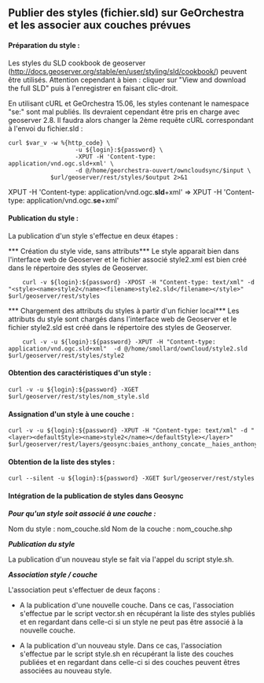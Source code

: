Publier des styles (fichier.sld) sur GeOrchestra et les associer aux couches prévues
--

#### Préparation du style :

Les styles du SLD cookbook de geoserver (http://docs.geoserver.org/stable/en/user/styling/sld/cookbook/)  peuvent être utilisés. Attention cependant à bien : cliquer sur "View and download the full SLD" puis à l'enregistrer en faisant clic-droit.

En utilisant cURL et GeOrchestra 15.06, les styles contenant le namespace "se:" sont mal publiés. Ils devraient cependant être pris en charge avec geoserver 2.8. Il faudra alors changer la 2ème requête cURL correspondant à l'envoi du fichier.sld :

	curl $var_v -w %{http_code} \
	                   -u ${login}:${password} \
	                   -XPUT -H 'Content-type: application/vnd.ogc.sld+xml' \
	                   -d @/home/georchestra-ouvert/owncloudsync/$input \
	            $url/geoserver/rest/styles/$output 2>&1
XPUT -H 'Content-type: application/vnd.ogc.**sld**+xml' => XPUT -H 'Content-type: application/vnd.ogc.**se**+xml'

#### Publication du style :

La publication d'un style s'effectue en deux étapes :

*** Création du style vide, sans attributs***
Le style apparait bien dans l'interface web de Geoserver et le fichier associé style2.xml est bien créé dans le répertoire des styles de Geoserver.

		curl -v ${login}:${password} -XPOST -H "Content-type: text/xml" -d "<style><name>style2</name><filename>style2.sld</filename></style>" $url/geoserver/rest/styles

*** Chargement des attributs du styles à partir d'un fichier local***
Les attributs du style sont chargés dans l'interface web de Geoserver et le fichier style2.sld est créé dans le répertoire des styles de Geoserver.

		curl -v -u ${login}:${password} -XPUT -H "Content-type: application/vnd.ogc.sld+xml"  -d @/home/smollard/ownCloud/style2.sld $url/geoserver/rest/styles/style2


#### Obtention des caractéristiques d'un style :

	curl -v -u ${login}:${password} -XGET $url/geoserver/rest/styles/nom_style.sld

#### Assignation d'un style à une couche :

	curl -v -u ${login}:${password} -XPUT -H "Content-type: text/xml" -d "<layer><defaultStyle><name>style2</name></defaultStyle></layer>"  $url/geoserver/rest/layers/geosync:baies_anthony_concate__haies_anthony_concate

#### Obtention de la liste des styles :

	curl --silent -u ${login}:${password} -XGET $url/geoserver/rest/styles

#### Intégration de la publication de styles dans Geosync

***Pour qu'un style soit associé à une couche :***

Nom du style : nom_couche.sld
Nom de la couche : nom_couche.shp

***Publication du style***

La publication d'un nouveau style se fait via l'appel du script style.sh. 

***Association style / couche***

L'association peut s'effectuer de deux façons :

- A la publication d'une nouvelle couche. Dans ce cas, l'association s'effectue par le script vector.sh en récupérant la liste des styles publiés et en regardant dans celle-ci si un style ne peut pas être associé à la nouvelle couche.

- A la publication d'un nouveau style. Dans ce cas, l'association s'effectue par le script style.sh en récupérant la liste des couches publiées et en regardant dans celle-ci si des couches peuvent êtres associées au nouveau style.



